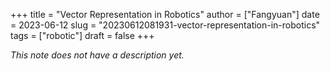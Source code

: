 +++
title = "Vector Representation in Robotics"
author = ["Fangyuan"]
date = 2023-06-12
slug = "20230612081931-vector-representation-in-robotics"
tags = ["robotic"]
draft = false
+++

_This note does not have a description yet._

